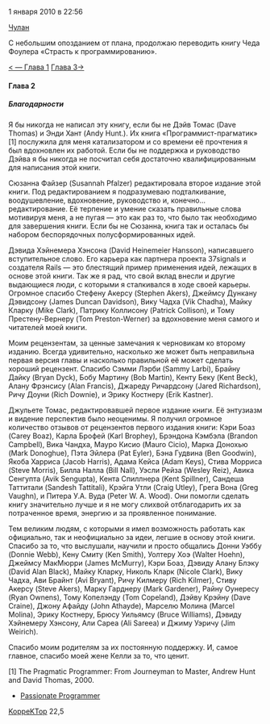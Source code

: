 1 января 2010 в 22:56

[Чулан](http://habrahabr.ru/hub/closet/ "Вы не подписаны на этот хаб")

С небольшим опозданием от плана, продолжаю переводить книгу Чеда Фоулера
«Страсть к программированию».


[\< — Глава 1](http://koppektop.habrahabr.ru/blog/79254/) [Глава 3-\>](http://koppektop.habrahabr.ru/blog/79840/)




#### Глава 2




##### Благодарности



Я бы никогда не написал эту книгу, если бы не Дэйв Томас (Dave Thomas)
и Энди Хант (Andy Hunt.). Их книга «Программист-прагматик» [1] послужила
для меня катализатором и со времени её прочтения я был вдохновлен их
работой. Если бы не поддержка и руководство Дэйва я бы никогда не
посчитал себя достаточно квалифицированным для написания этой книги.

Сюзанна Файзер (Susannah Pfalzer) редактировала второе издание этой
книги. Под редактированием я подразумеваю подталкивание, воодушевление,
вдохновение, руководство и, конечно… редактирование. Её терпение и
умение сказать правильные слова мотивируя меня, а не пугая — это как раз
то, что было так необходимо для завершения книги. Если бы не Сюзанна,
книга так и осталась бы набором беспорядочных полусформированных идей.

Дэвида Хэйнемера Хэнсона (David Heinemeier Hansson), написавшего
вступительное слово. Его карьера как партнера проекта 37signals и
создателя Rails — это блестящий пример применения идей, лежащих в основе
этой книги. Так же я рад, что свой вклад внесли и другие выдающиеся
люди, с которыми я сталкивался в ходе своей карьеры. Огромное спасибо
Стефену Акерсу (Stephen Akers), Джеймсу Дункану Дэвидсону (James Duncan
Davidson), Вику Чадха (Vik Chadha), Майку Кларку (Mike Clark), Патрику
Коллисону (Patrick Collison), и Тому Престену-Вернеру (Tom
Preston-Werner) за вдохновение меня самого и читателей моей книги.

Моим рецензентам, за ценные замечания к черновикам ко второму изданию.
Всегда удивительно, насколько же может быть неправильна первая версия
главы и насколько правильной её может сделать хороший рецензент. Спасибо
Сэмми Лэрби (Sammy Larbi), Брайну Дайку (Bryan Dyck), Бобу Мартину (Bob
Martin), Кенту Беку (Kent Beck), Алану Фрэнсису (Alan Francis), Джареду
Ричардсону (Jared Richardson), Ричу Доуни (Rich Downie), и Эрику
Костнеру (Erik Kastner).

Джульете Томас, редактировавшей первое издание книги. Её энтузиазм и
видение перспектив было неоценимы. Я получил огромное количество отзывов
от рецензентов первого издания книги: Кэри Боаз (Carey Boaz), Карла
Брофей (Karl Brophey), Брэндона Кэмбэла (Brandon Campbell), Вика Чандха,
Мауро Кисио (Mauro Cicio), Марка Донохью (Mark Donoghue), Пэта Эйлера
(Pat Eyler), Бэна Гудвина (Ben Goodwin), Якоба Харриса (Jacob Harris),
Адама Кейса (Adam Keys), Стива Морриса (Steve Morris), Билла Налла (Bill
Nall), Уэсли Рейза (Wesley Reiz), Авика Сенгупта (Avik Sengupta), Кента
Спиллнера (Kent Spillner), Сандеша Таттитали (Sandesh Tattitali), Крэйга
Утли (Craig Utley), Грега Вона (Greg Vaughn), и Питера У.А. Вуда (Peter
W. A. Wood). Они помогли сделать книгу значительно лучше и я не могу
слихвой отблагодарить их за потраченное время, энергию и за проявленное
понимание.

Тем великим людям, с которыми я имел возможность работать как
официально, так и неофициально за идеи, легшие в основу этой книги.
Спасибо за то, что выслушали, научили и просто общались Донни Уэббу
(Donnie Webb), Кену Смиту (Ken Smith), Уолтеру Хоэ (Walter Hoehn),
Джеймсу МакМюрри (James McMurry), Кэри Боаз, Дэвиду Алану Блэку (David
Alan Black), Майку Кларку, Николь Кларк (Nicole Clark), Вику Чадха, Ави
Брайнт (Avi Bryant), Ричу Килмеру (Rich Kilmer), Стиву Акерсу (Steve
Akers), Марку Гарднеру (Mark Gardener), Райну Оунересу (Ryan Ownens),
Тому Копелэнду (Tom Copeland), Дэйву Крэйну (Dave Craine), Джону Афайду
(John Athayde), Марселю Молина (Marcel Molina), Эрику Костнеру, Брюсу
Уильямсу (Bruce Williams), Дэвиду Хэйнемеру Хэнсону, Али Сареа (Ali
Sareea) и Джиму Уэричу (Jim Weirich).

Спасибо моим родителям за их постоянную поддержку. И, самое главное,
спасибо моей жене Келли за то, что ценит.



[1] The Pragmatic Programmer: From Journeyman to Master, Andrew Hunt
and David Thomas, 2000.

-  [Passionate Programmer](http://habrahabr.ru/search/?q=%5BPassionate%20Programmer%5D&target_type=posts)

[KoppeKTop](http://habrahabr.ru/users/KoppeKTop/ "Автор текста") 22,5

